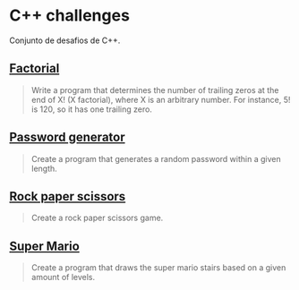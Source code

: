 # C++ challenges

Conjunto de desafios de C++.

## [Factorial](https://github.com/docafavarato/cpp-challenges/tree/main/Factorial)
> Write a program that determines the number of trailing zeros at the end of X! (X factorial), where X is an arbitrary number. For instance, 5! is 120, so it has one trailing zero.
## [Password generator](https://github.com/docafavarato/cpp-challenges/tree/main/Password%20generator)
> Create a program that generates a random password within a given length.
## [Rock paper scissors](https://github.com/docafavarato/cpp-challenges/tree/main/Rock%20paper%20scissors)
> Create a rock paper scissors game.
## [Super Mario](https://github.com/docafavarato/cpp-challenges/tree/main/Super%20Mario)
> Create a program that draws the super mario stairs based on a given amount of levels.
